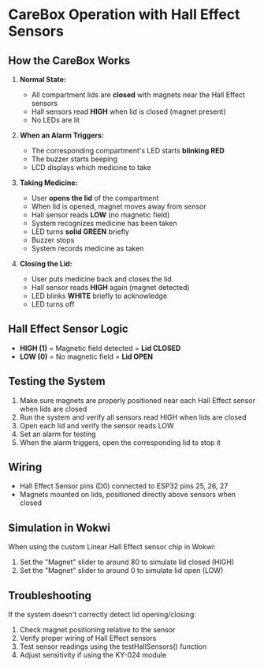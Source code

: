 # CareBox Operation with Hall Effect Sensors

## How the CareBox Works

1. **Normal State:**
   - All compartment lids are **closed** with magnets near the Hall Effect sensors
   - Hall sensors read **HIGH** when lid is closed (magnet present)
   - No LEDs are lit

2. **When an Alarm Triggers:**
   - The corresponding compartment's LED starts **blinking RED**
   - The buzzer starts beeping
   - LCD displays which medicine to take

3. **Taking Medicine:**
   - User **opens the lid** of the compartment
   - When lid is opened, magnet moves away from sensor
   - Hall sensor reads **LOW** (no magnetic field)
   - System recognizes medicine has been taken
   - LED turns **solid GREEN** briefly
   - Buzzer stops
   - System records medicine as taken

4. **Closing the Lid:**
   - User puts medicine back and closes the lid
   - Hall sensor reads **HIGH** again (magnet detected)
   - LED blinks **WHITE** briefly to acknowledge
   - LED turns off

## Hall Effect Sensor Logic

- **HIGH (1)** = Magnetic field detected = **Lid CLOSED**
- **LOW (0)** = No magnetic field = **Lid OPEN**

## Testing the System

1. Make sure magnets are properly positioned near each Hall Effect sensor when lids are closed
2. Run the system and verify all sensors read HIGH when lids are closed
3. Open each lid and verify the sensor reads LOW
4. Set an alarm for testing
5. When the alarm triggers, open the corresponding lid to stop it

## Wiring

- Hall Effect Sensor pins (D0) connected to ESP32 pins 25, 26, 27
- Magnets mounted on lids, positioned directly above sensors when closed

## Simulation in Wokwi

When using the custom Linear Hall Effect sensor chip in Wokwi:

1. Set the "Magnet" slider to around 80 to simulate lid closed (HIGH)
2. Set the "Magnet" slider to around 0 to simulate lid open (LOW)

## Troubleshooting

If the system doesn't correctly detect lid opening/closing:

1. Check magnet positioning relative to the sensor
2. Verify proper wiring of Hall Effect sensors
3. Test sensor readings using the testHallSensors() function
4. Adjust sensitivity if using the KY-024 module
